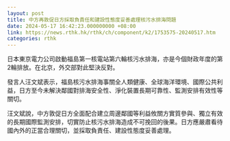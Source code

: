 ```yaml
---
layout: post
title: 中方再敦促日方採取負責任和建設性態度妥善處理核污水排海問題
date: 2024-05-17 16:42:23.000000000 +08:00
link: https://news.rthk.hk/rthk/ch/component/k2/1753575-20240517.htm
categories: rthk
---
```


日本東京電力公司啟動福島第一核電站第六輪核污水排海，亦是今個財政年度的第2輪排放。在北京，外交部對此堅決反對。

發言人汪文斌表示，福島核污水排海事關全人類健康、全球海洋環境、國際公共利益，日方至今未解決鄰國對排海安全性、淨化裝置長期可靠性、監測安排有效性等關切。

汪文斌說，中方敦促日方全面配合建立周邊鄰國等利益攸關方實質參與、獨立有效的長期國際監測安排，切實防止核污水排海造成不可挽回的後果。日方應嚴肅看待國內外的正當合理關切，並採取負責任、建設性態度妥善處理。
